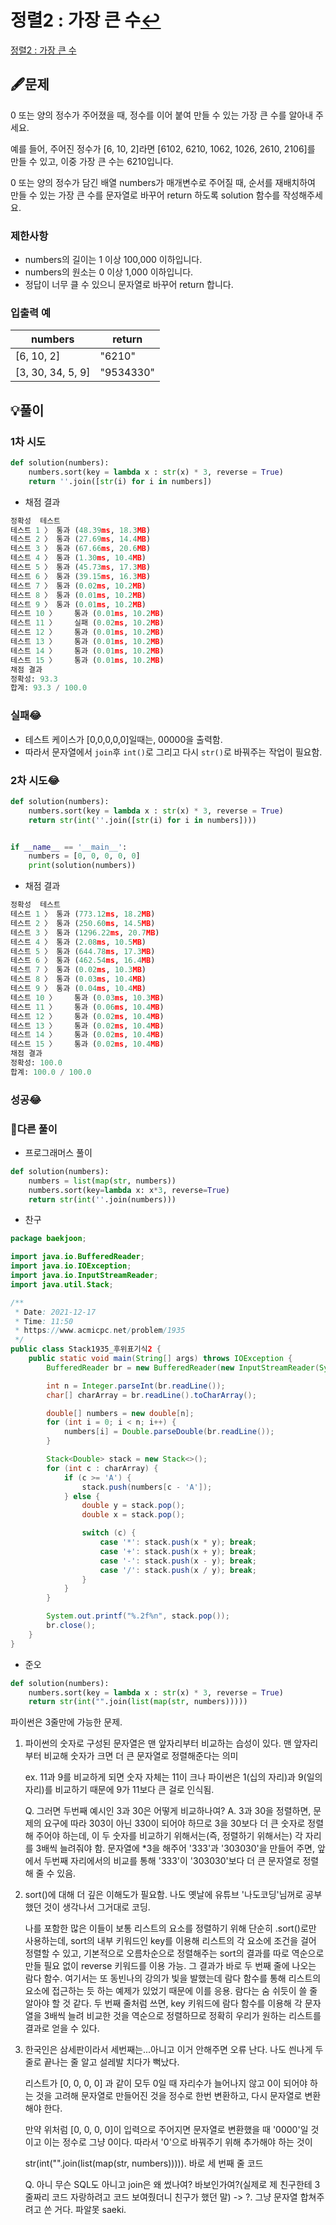 # 정렬2 : 가장 큰 수[↩](../programmers_practice)

[정렬2 : 가장 큰 수](https://programmers.co.kr/learn/courses/30/lessons/42746)

## 🖋️문제

 0 또는 양의 정수가 주어졌을 때, 정수를 이어 붙여 만들 수 있는 가장 큰 수를 알아내 주세요.

예를 들어, 주어진 정수가 [6, 10, 2]라면 [6102, 6210, 1062, 1026, 2610, 2106]를 만들 수 있고, 이중 가장 큰 수는 6210입니다.

0 또는 양의 정수가 담긴 배열 numbers가 매개변수로 주어질 때, 순서를 재배치하여 만들 수 있는 가장 큰 수를 문자열로 바꾸어 return 하도록 solution 함수를 작성해주세요.

### 제한사항

- numbers의 길이는 1 이상 100,000 이하입니다.
- numbers의 원소는 0 이상 1,000 이하입니다.
- 정답이 너무 클 수 있으니 문자열로 바꾸어 return 합니다.

### 입출력 예

| numbers           | return    |
| ----------------- | --------- |
| [6, 10, 2]        | "6210"    |
| [3, 30, 34, 5, 9] | "9534330" |

## 💡풀이

### 1차 시도

```python
def solution(numbers):
    numbers.sort(key = lambda x : str(x) * 3, reverse = True)
    return ''.join([str(i) for i in numbers])
```

* 채점 결과

```python
정확성  테스트
테스트 1 〉	통과 (48.39ms, 18.3MB)
테스트 2 〉	통과 (27.69ms, 14.4MB)
테스트 3 〉	통과 (67.66ms, 20.6MB)
테스트 4 〉	통과 (1.30ms, 10.4MB)
테스트 5 〉	통과 (45.73ms, 17.3MB)
테스트 6 〉	통과 (39.15ms, 16.3MB)
테스트 7 〉	통과 (0.02ms, 10.2MB)
테스트 8 〉	통과 (0.01ms, 10.2MB)
테스트 9 〉	통과 (0.01ms, 10.2MB)
테스트 10 〉	통과 (0.01ms, 10.2MB)
테스트 11 〉	실패 (0.02ms, 10.2MB)
테스트 12 〉	통과 (0.01ms, 10.2MB)
테스트 13 〉	통과 (0.01ms, 10.2MB)
테스트 14 〉	통과 (0.01ms, 10.2MB)
테스트 15 〉	통과 (0.01ms, 10.2MB)
채점 결과
정확성: 93.3
합계: 93.3 / 100.0
```

### 실패😂

* 테스트 케이스가 [0,0,0,0,0]일때는, 00000을 출력함.
* 따라서 문자열에서 `join`후 `int()`로 그리고 다시 `str()`로 바꿔주는 작업이 필요함.

### 2차 시도😂

```python
def solution(numbers):
    numbers.sort(key = lambda x : str(x) * 3, reverse = True)
    return str(int(''.join([str(i) for i in numbers])))


if __name__ == '__main__':
    numbers = [0, 0, 0, 0, 0]
    print(solution(numbers))
```

* 채점 결과

```python
정확성  테스트
테스트 1 〉	통과 (773.12ms, 18.2MB)
테스트 2 〉	통과 (250.60ms, 14.5MB)
테스트 3 〉	통과 (1296.22ms, 20.7MB)
테스트 4 〉	통과 (2.08ms, 10.5MB)
테스트 5 〉	통과 (644.78ms, 17.3MB)
테스트 6 〉	통과 (462.54ms, 16.4MB)
테스트 7 〉	통과 (0.02ms, 10.3MB)
테스트 8 〉	통과 (0.03ms, 10.4MB)
테스트 9 〉	통과 (0.04ms, 10.4MB)
테스트 10 〉	통과 (0.03ms, 10.3MB)
테스트 11 〉	통과 (0.06ms, 10.4MB)
테스트 12 〉	통과 (0.02ms, 10.4MB)
테스트 13 〉	통과 (0.02ms, 10.4MB)
테스트 14 〉	통과 (0.02ms, 10.4MB)
테스트 15 〉	통과 (0.02ms, 10.4MB)
채점 결과
정확성: 100.0
합계: 100.0 / 100.0
```

### 성공😂

### 🤝다른 풀이

* 프로그래머스 풀이

```python
def solution(numbers):
    numbers = list(map(str, numbers))
    numbers.sort(key=lambda x: x*3, reverse=True)
    return str(int(''.join(numbers)))
```

* 찬구

```java
package baekjoon;

import java.io.BufferedReader;
import java.io.IOException;
import java.io.InputStreamReader;
import java.util.Stack;

/**
 * Date: 2021-12-17
 * Time: 11:50
 * https://www.acmicpc.net/problem/1935
 */
public class Stack1935_후위표기식2 {
    public static void main(String[] args) throws IOException {
        BufferedReader br = new BufferedReader(new InputStreamReader(System.in));

        int n = Integer.parseInt(br.readLine());
        char[] charArray = br.readLine().toCharArray();

        double[] numbers = new double[n];
        for (int i = 0; i < n; i++) {
            numbers[i] = Double.parseDouble(br.readLine());
        }

        Stack<Double> stack = new Stack<>();
        for (int c : charArray) {
            if (c >= 'A') {
                stack.push(numbers[c - 'A']);
            } else {
                double y = stack.pop();
                double x = stack.pop();

                switch (c) {
                    case '*': stack.push(x * y); break;
                    case '+': stack.push(x + y); break;
                    case '-': stack.push(x - y); break;
                    case '/': stack.push(x / y); break;
                }
            }
        }

        System.out.printf("%.2f%n", stack.pop());
        br.close();
    }
}
```

* 준오

```python
def solution(numbers):
    numbers.sort(key = lambda x : str(x) * 3, reverse = True)
    return str(int("".join(list(map(str, numbers)))))
```
파이썬은 3줄만에 가능한 문제.
1. 파이썬의 숫자로 구성된 문자열은 맨 앞자리부터 비교하는 습성이 있다. 맨 앞자리부터 비교해 숫자가 크면 더 큰 문자열로 정렬해준다는 의미

   ex. 11과 9를 비교하게 되면 숫자 자체는 11이 크나 파이썬은 1(십의 자리)과 9(일의 자리)를 비교하기 때문에 9가 11보다 큰 걸로 인식됨.

   Q. 그러면 두번째 예시인 3과 30은 어떻게 비교하나여?
   A. 3과 30을 정렬하면, 문제의 요구에 따라 303이 아닌 330이 되어야 하므로 3을 30보다 더 큰 숫자로 정렬해 주어야 하는데, 이 두 숫자를 비교하기 위해서는(즉, 정렬하기 위해서는) 각 자리를 3배씩 늘려줘야 함. 문자열에 *3을 해주어 '333'과 '303030'을 만들어 주면, 앞에서 두번째 자리에서의 비교를 통해 '333'이 '303030'보다 더 큰 문자열로 정렬해 줄 수 있음.   

2. sort()에 대해 더 깊은 이해도가 필요함. 나도 옛날에 유튜브 '나도코딩'님꺼로 공부했던 것이 생각나서 그거대로 코딩.

   나를 포함한 많은 이들이 보통 리스트의 요소를 정렬하기 위해 단순히 .sort()로만 사용하는데, sort의 내부 키워드인 key를 이용해 리스트의 각 요소에 조건을 걸어 정렬할 수 있고, 기본적으로 오름차순으로 정렬해주는 sort의 결과를 따로 역순으로 만들 필요 없이 reverse 키워드를 이용 가능. 그 결과가 바로 두 번째 줄에 나오는 람다 함수. 여기서는 또 동빈나의 강의가 빛을 발했는데 람다 함수를 통해 리스트의 요소에 접근하는 듯 하는 예제가 있었기 때문에 이를 응용. 람다는 숨 쉬듯이 쓸 줄 알아야 할 것 같다. 두 번째 줄처럼 쓰면, key 키워드에 람다 함수를 이용해 각 문자열을 3배씩 늘려 비교한 것을 역순으로 정렬하므로 정확히 우리가 원하는 리스트를 결과로 얻을 수 있다.

3. 한국인은 삼세판이라서 세번째는...아니고 이거 안해주면 오류 난다. 나도 씐나게 두 줄로 끝나는 줄 알고 설레발 치다가 뻑났다.

   리스트가 [0, 0, 0, 0] 과 같이 모두 0일 때 자리수가 늘어나지 않고 0이 되어야 하는 것을 고려해 문자열로 만들어진 것을 정수로 한번 변환하고, 다시 문자열로 변환해야 한다. 

   만약 위처럼 [0, 0, 0, 0]이 입력으로 주어지면 문자열로 변환했을 때 '0000'일 것이고 이는 정수로 그냥 0이다. 따라서 '0'으로 바꿔주기 위해 추가해야 하는 것이

   str(int("".join(list(map(str, numbers))))). 바로 세 번째 줄 코드

   Q. 아니 무슨 SQL도 아니고 join은 왜 썼나여? 바보인가여?(실제로 제 친구한테 3줄짜리 코드 자랑하려고 코드 보여줬더니 친구가 했던 말)
   -> ?. 그냥 문자열 합쳐주려고 쓴 거다. 파알못 saeki.
